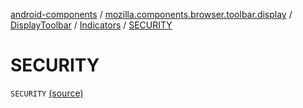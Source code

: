 [android-components](../../../index.md) / [mozilla.components.browser.toolbar.display](../../index.md) / [DisplayToolbar](../index.md) / [Indicators](index.md) / [SECURITY](./-s-e-c-u-r-i-t-y.md)

# SECURITY

`SECURITY` [(source)](https://github.com/mozilla-mobile/android-components/blob/master/components/browser/toolbar/src/main/java/mozilla/components/browser/toolbar/display/DisplayToolbar.kt#L78)